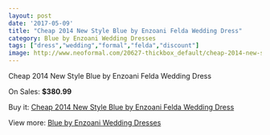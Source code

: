 ```yaml
---
layout: post
date: '2017-05-09'
title: "Cheap 2014 New Style Blue by Enzoani Felda Wedding Dress"
category: Blue by Enzoani Wedding Dresses
tags: ["dress","wedding","formal","felda","discount"]
image: http://www.neoformal.com/20627-thickbox_default/cheap-2014-new-style-blue-by-enzoani-felda-wedding-dress.jpg
---
```

Cheap 2014 New Style Blue by Enzoani Felda Wedding Dress

On Sales: **$380.99**
<a href="https://www.neoformal.com/en/blue-by-enzoani-wedding-dresses-2014/6594-cheap-2014-new-style-blue-by-enzoani-felda-wedding-dress.html"><amp-img layout="responsive" width="600" height="600" src="//www.neoformal.com/20627-thickbox_default/cheap-2014-new-style-blue-by-enzoani-felda-wedding-dress.jpg" alt="Cheap 2014 New Style Blue by Enzoani Felda Wedding Dress 0" /></a>
<a href="https://www.neoformal.com/en/blue-by-enzoani-wedding-dresses-2014/6594-cheap-2014-new-style-blue-by-enzoani-felda-wedding-dress.html"><amp-img layout="responsive" width="600" height="600" src="//www.neoformal.com/20628-thickbox_default/cheap-2014-new-style-blue-by-enzoani-felda-wedding-dress.jpg" alt="Cheap 2014 New Style Blue by Enzoani Felda Wedding Dress 1" /></a>

Buy it: [Cheap 2014 New Style Blue by Enzoani Felda Wedding Dress](https://www.neoformal.com/en/blue-by-enzoani-wedding-dresses-2014/6594-cheap-2014-new-style-blue-by-enzoani-felda-wedding-dress.html "Cheap 2014 New Style Blue by Enzoani Felda Wedding Dress")

View more: [Blue by Enzoani Wedding Dresses](https://www.neoformal.com/en/92-blue-by-enzoani-wedding-dresses-2014 "Blue by Enzoani Wedding Dresses")